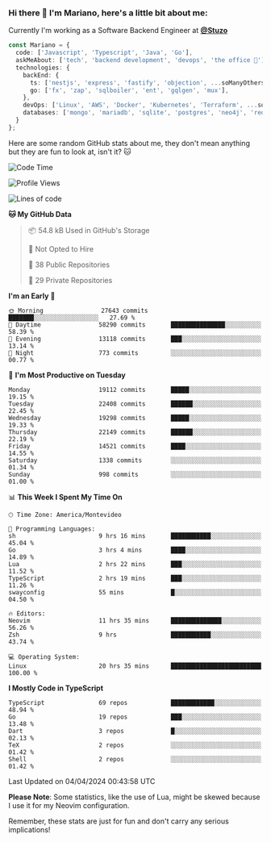 ### Hi there 👋 I'm Mariano, here's a little bit about me:

Currently I'm working as a Software Backend Engineer at [**@Stuzo**](https://www.stuzo.com/)

```ts
const Mariano = {
  code: ['Javascript', 'Typescript', 'Java', 'Go'],
  askMeAbout: ['tech', 'backend development', 'devops', 'the office 💼'],
  technologies: {
    backEnd: {
      ts: ['nestjs', 'express', 'fastify', 'objection', ...soManyOthersFrameworks],
      go: ['fx', 'zap', 'sqlboiler', 'ent', 'gqlgen', 'mux'],
    },
    devOps: ['Linux', 'AWS', 'Docker', 'Kubernetes', 'Terraform', ...soManyOthersTools],
    databases: ['mongo', 'mariadb', 'sqlite', 'postgres', 'neo4j', 'redis', ...],
  }
};
```

Here are some random GitHub stats about me, they don't mean anything but they are fun to look at, isn't it? 🐱

<!--START_SECTION:waka-->
![Code Time](http://img.shields.io/badge/Code%20Time-1%2C820%20hrs%2033%20mins-blue)

![Profile Views](http://img.shields.io/badge/Profile%20Views-1-blue)

![Lines of code](https://img.shields.io/badge/From%20Hello%20World%20I%27ve%20Written-18.1%20million%20lines%20of%20code-blue)

**🐱 My GitHub Data** 

> 📦 54.8 kB Used in GitHub's Storage 
 > 
> 🚫 Not Opted to Hire
 > 
> 📜 38 Public Repositories 
 > 
> 🔑 29 Private Repositories 
 > 
**I'm an Early 🐤** 

```text
🌞 Morning                27643 commits       ███████░░░░░░░░░░░░░░░░░░   27.69 % 
🌆 Daytime                58290 commits       ███████████████░░░░░░░░░░   58.39 % 
🌃 Evening                13118 commits       ███░░░░░░░░░░░░░░░░░░░░░░   13.14 % 
🌙 Night                  773 commits         ░░░░░░░░░░░░░░░░░░░░░░░░░   00.77 % 
```
📅 **I'm Most Productive on Tuesday** 

```text
Monday                   19112 commits       █████░░░░░░░░░░░░░░░░░░░░   19.15 % 
Tuesday                  22408 commits       ██████░░░░░░░░░░░░░░░░░░░   22.45 % 
Wednesday                19298 commits       █████░░░░░░░░░░░░░░░░░░░░   19.33 % 
Thursday                 22149 commits       ██████░░░░░░░░░░░░░░░░░░░   22.19 % 
Friday                   14521 commits       ████░░░░░░░░░░░░░░░░░░░░░   14.55 % 
Saturday                 1338 commits        ░░░░░░░░░░░░░░░░░░░░░░░░░   01.34 % 
Sunday                   998 commits         ░░░░░░░░░░░░░░░░░░░░░░░░░   01.00 % 
```


📊 **This Week I Spent My Time On** 

```text
🕑︎ Time Zone: America/Montevideo

💬 Programming Languages: 
sh                       9 hrs 16 mins       ███████████░░░░░░░░░░░░░░   45.04 % 
Go                       3 hrs 4 mins        ████░░░░░░░░░░░░░░░░░░░░░   14.89 % 
Lua                      2 hrs 22 mins       ███░░░░░░░░░░░░░░░░░░░░░░   11.52 % 
TypeScript               2 hrs 19 mins       ███░░░░░░░░░░░░░░░░░░░░░░   11.26 % 
swayconfig               55 mins             █░░░░░░░░░░░░░░░░░░░░░░░░   04.50 % 

🔥 Editors: 
Neovim                   11 hrs 35 mins      ██████████████░░░░░░░░░░░   56.26 % 
Zsh                      9 hrs               ███████████░░░░░░░░░░░░░░   43.74 % 

💻 Operating System: 
Linux                    20 hrs 35 mins      █████████████████████████   100.00 % 
```

**I Mostly Code in TypeScript** 

```text
TypeScript               69 repos            ████████████░░░░░░░░░░░░░   48.94 % 
Go                       19 repos            ███░░░░░░░░░░░░░░░░░░░░░░   13.48 % 
Dart                     3 repos             █░░░░░░░░░░░░░░░░░░░░░░░░   02.13 % 
TeX                      2 repos             ░░░░░░░░░░░░░░░░░░░░░░░░░   01.42 % 
Shell                    2 repos             ░░░░░░░░░░░░░░░░░░░░░░░░░   01.42 % 
```




 Last Updated on 04/04/2024 00:43:58 UTC
<!--END_SECTION:waka-->

**Please Note**: Some statistics, like the use of Lua, might be skewed because I use it for my Neovim configuration.

Remember, these stats are just for fun and don't carry any serious implications!
